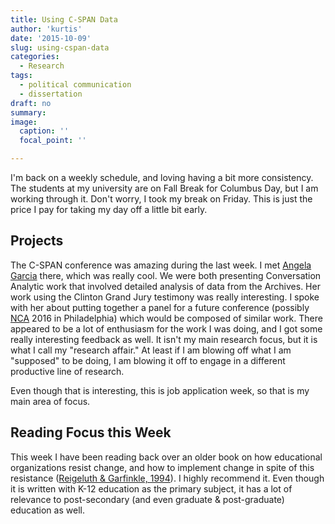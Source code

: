 ```yaml
---
title: Using C-SPAN Data
author: 'kurtis'
date: '2015-10-09'
slug: using-cspan-data
categories:
  - Research
tags:
  - political communication
  - dissertation
draft: no
summary:
image:
  caption: ''
  focal_point: ''

---
```


I'm back on a weekly schedule, and loving having a bit more consistency. The students at my university are on Fall Break for Columbus Day, but I am working through it. Don't worry, I took my break on Friday. This is just the price I pay for taking my day off a little bit early.

## Projects

The C-SPAN conference was amazing during the last week. I met [Angela Garcia][] there, which was really cool. We were both presenting Conversation Analytic work that involved detailed analysis of data from the Archives. Her work using the Clinton Grand Jury testimony was really interesting. I spoke with her about putting together a panel for a future conference (possibly [NCA][] 2016 in Philadelphia) which would be composed of similar work. There appeared to be a lot of enthusiasm for the work I was doing, and I got some really interesting feedback as well. It isn't my main research focus, but it is what I call my "research affair." At least if I am blowing off what I am "supposed" to be doing, I am blowing it off to engage in a different productive line of research.

Even though that is interesting, this is job application week, so that is my main area of focus.

## Reading Focus this Week

This week I have been reading back over an older book on how educational organizations resist change, and how to implement change in spite of this resistance ([Reigeluth & Garfinkle, 1994][]). I highly recommend it. Even though it is written with K-12 education as the primary subject, it has a lot of relevance to post-secondary (and even graduate & post-graduate) education as well.


[Angela Garcia]: https://faculty.bentley.edu/details.asp?uname=agarcia
[Bordia, Hobman, Jones, Gollois, & Callan, 1993]: http://dx.doi.org/10.1023/B:JOBU.0000028449.99127.f7
[Reigeluth & Garfinkle, 1994]: https://books.google.com/books?isbn=0877782717
[NCA]: http://www.natcom.org/

